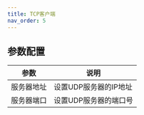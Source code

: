 ```yaml
---
title: TCP客户端
nav_order: 5
---
```


## 参数配置

| 参数 | 说明 |
| ---- | ---- |
| 服务器地址 | 设置UDP服务器的IP地址 |
| 服务器端口 | 设置UDP服务器的端口号 |
